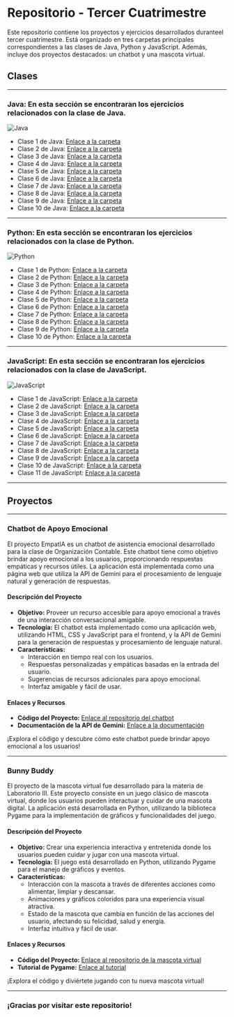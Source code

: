 # Repositorio - Tercer Cuatrimestre

Este repositorio contiene los proyectos y ejercicios desarrollados duranteel tercer cuatrimestre. Está organizado en tres carpetas principales correspondientes a las clases de Java, Python y JavaScript. Además, incluye dos proyectos destacados: un chatbot y una mascota virtual.

## Clases
___

### Java: En esta sección se encontraran los ejercicios relacionados con la clase de Java.

![Java](https://cdn.iconscout.com/icon/free/png-256/java-60-1174953.png)

- Clase 1 de Java: [Enlace a la carpeta](https://github.com/CodeStrong2023/AldanaRavalleRepo-TercerSemestre/tree/main/Java/Clase%201/MundoPC)
- Clase 2 de Java: [Enlace a la carpeta](https://github.com/CodeStrong2023/AldanaRavalleRepo-TercerSemestre/tree/main/Java/Clase%202)
- Clase 3 de Java: [Enlace a la carpeta](https://github.com/CodeStrong2023/AldanaRavalleRepo-TercerSemestre/tree/main/Java/Clase%203)
- Clase 4 de Java: [Enlace a la carpeta](https://github.com/CodeStrong2023/AldanaRavalleRepo-TercerSemestre/tree/main/Java/Clase%204)
- Clase 5 de Java: [Enlace a la carpeta](https://github.com/CodeStrong2023/AldanaRavalleRepo-TercerSemestre/tree/main/Java/Clase%205)
- Clase 6 de Java: [Enlace a la carpeta](https://github.com/CodeStrong2023/AldanaRavalleRepo-TercerSemestre/tree/main/Java/Clase%206)
- Clase 7 de Java: [Enlace a la carpeta](https://github.com/CodeStrong2023/AldanaRavalleRepo-TercerSemestre/tree/main/Java/Clase%207)
- Clase 8 de Java: [Enlace a la carpeta](https://github.com/CodeStrong2023/AldanaRavalleRepo-TercerSemestre/tree/main/Java/Clase%208)
- Clase 9 de Java: [Enlace a la carpeta](https://github.com/CodeStrong2023/AldanaRavalleRepo-TercerSemestre/tree/main/Java/Clase%209)
- Clase 10 de Java: [Enlace a la carpeta](https://github.com/CodeStrong2023/AldanaRavalleRepo-TercerSemestre/tree/main/Java/Clase%2010)
___

### Python: En esta sección se encontraran los ejercicios relacionados con la clase de Python.

![Python](https://cdn.iconscout.com/icon/free/png-512/free-python-2-226051.png?f=webp&w=256)

- Clase 1 de Python: [Enlace a la carpeta](https://github.com/CodeStrong2023/AldanaRavalleRepo-TercerSemestre/tree/main/Python/Clase%201)
- Clase 2 de Python: [Enlace a la carpeta](https://github.com/CodeStrong2023/AldanaRavalleRepo-TercerSemestre/tree/main/Python/Clase%202)
- Clase 3 de Python: [Enlace a la carpeta](https://github.com/CodeStrong2023/AldanaRavalleRepo-TercerSemestre/tree/main/Python/Clase%203)
- Clase 4 de Python: [Enlace a la carpeta](https://github.com/CodeStrong2023/AldanaRavalleRepo-TercerSemestre/tree/main/Python/Clase%204)
- Clase 5 de Python: [Enlace a la carpeta](https://github.com/CodeStrong2023/AldanaRavalleRepo-TercerSemestre/tree/main/Python/Clase%205)
- Clase 6 de Python: [Enlace a la carpeta](https://github.com/CodeStrong2023/AldanaRavalleRepo-TercerSemestre/tree/main/Python/Clase%206)
- Clase 7 de Python: [Enlace a la carpeta](https://github.com/CodeStrong2023/AldanaRavalleRepo-TercerSemestre/tree/main/Python/Clase%207)
- Clase 8 de Python: [Enlace a la carpeta]()
- Clase 9 de Python: [Enlace a la carpeta]()
- Clase 10 de Python: [Enlace a la carpeta]()
___

### JavaScript: En esta sección se encontraran los ejercicios relacionados con la clase de JavaScript.

![JavaScript](https://cdn.iconscout.com/icon/free/png-256/javascript-2752148-2284965.png)

- Clase 1 de JavaScript: [Enlace a la carpeta](https://github.com/CodeStrong2023/AldanaRavalleRepo-TercerSemestre/tree/main/Javascript/Clase%201)
- Clase 2 de JavaScript: [Enlace a la carpeta](https://github.com/CodeStrong2023/AldanaRavalleRepo-TercerSemestre/tree/main/Javascript/Clase%202)
- Clase 3 de JavaScript: [Enlace a la carpeta](https://github.com/CodeStrong2023/AldanaRavalleRepo-TercerSemestre/tree/main/Javascript/Clase%203)
- Clase 4 de JavaScript: [Enlace a la carpeta](https://github.com/CodeStrong2023/AldanaRavalleRepo-TercerSemestre/tree/main/Javascript/Clase%204%20-%205)
- Clase 5 de JavaScript: [Enlace a la carpeta](https://github.com/CodeStrong2023/AldanaRavalleRepo-TercerSemestre/tree/main/Javascript/Clase%204%20-%205)
- Clase 6 de JavaScript: [Enlace a la carpeta](https://github.com/CodeStrong2023/AldanaRavalleRepo-TercerSemestre/tree/main/Javascript/Clase%206%20-%207%20-%208)
- Clase 7 de JavaScript: [Enlace a la carpeta](https://github.com/CodeStrong2023/AldanaRavalleRepo-TercerSemestre/tree/main/Javascript/Clase%206%20-%207%20-%208)
- Clase 8 de JavaScript: [Enlace a la carpeta](https://github.com/CodeStrong2023/AldanaRavalleRepo-TercerSemestre/tree/main/Javascript/Clase%206%20-%207%20-%208)
- Clase 9 de JavaScript: [Enlace a la carpeta](https://github.com/CodeStrong2023/AldanaRavalleRepo-TercerSemestre/tree/main/Javascript/Clase%209)
- Clase 10 de JavaScript: [Enlace a la carpeta](https://github.com/CodeStrong2023/AldanaRavalleRepo-TercerSemestre/tree/main/Javascript/Clase%2010)
- Clase 11 de JavaScript: [Enlace a la carpeta](https://github.com/CodeStrong2023/AldanaRavalleRepo-TercerSemestre/tree/main/Javascript/Clase%2011)
___

## Proyectos
___

### Chatbot de Apoyo Emocional
El proyecto EmpatIA es un chatbot de asistencia emocional desarrollado para la clase de Organización Contable. Este chatbot tiene como objetivo brindar apoyo emocional a los usuarios, proporcionando respuestas empáticas y recursos útiles. La aplicación está implementada como una página web que utiliza la API de Gemini para el procesamiento de lenguaje natural y generación de respuestas.

#### Descripción del Proyecto
- **Objetivo:** Proveer un recurso accesible para apoyo emocional a través de una interacción conversacional amigable.
- **Tecnología:** El chatbot está implementado como una aplicación web, utilizando HTML, CSS y JavaScript para el frontend, y la API de Gemini para la generación de respuestas y procesamiento de lenguaje natural.
- **Características:**
  - Interacción en tiempo real con los usuarios.
  - Respuestas personalizadas y empáticas basadas en la entrada del usuario.
  - Sugerencias de recursos adicionales para apoyo emocional.
  - Interfaz amigable y fácil de usar.

#### Enlaces y Recursos
- **Código del Proyecto:** [Enlace al repositorio del chatbot](https://github.com/CodeStrong2023/AldanaRavalleRepo-TercerSemestre/tree/main/ProyectoEmpatIA)
- **Documentación de la API de Gemini:** [Enlace a la documentación](https://ai.google.dev/gemini-api/docs?hl=es-419)

¡Explora el código y descubre cómo este chatbot puede brindar apoyo emocional a los usuarios!
___


### Bunny Buddy
El proyecto de la mascota virtual fue desarrollado para la materia de Laboratorio III. Este proyecto consiste en un juego clásico de mascota virtual, donde los usuarios pueden interactuar y cuidar de una mascota digital. La aplicación está desarrollada en Python, utilizando la biblioteca Pygame para la implementación de gráficos y funcionalidades del juego.

#### Descripción del Proyecto
- **Objetivo:** Crear una experiencia interactiva y entretenida donde los usuarios pueden cuidar y jugar con una mascota virtual.
- **Tecnología:** El juego está desarrollado en Python, utilizando Pygame para el manejo de gráficos y eventos.
- **Características:**
  - Interacción con la mascota a través de diferentes acciones como alimentar, limpiar y descansar.
  - Animaciones y gráficos coloridos para una experiencia visual atractiva.
  - Estado de la mascota que cambia en función de las acciones del usuario, afectando su felicidad, salud y energía.
  - Interfaz intuitiva y fácil de usar.

#### Enlaces y Recursos
- **Código del Proyecto:** [Enlace al repositorio de la mascota virtual](#)
- **Tutorial de Pygame:** [Enlace al tutorial](https://www.pygame.org/docs/ref/draw.html)

¡Explora el código y diviértete jugando con tu nueva mascota virtual!
___

### ¡Gracias por visitar este repositorio!
